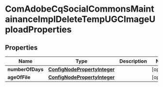 
# ComAdobeCqSocialCommonsMaintainanceImplDeleteTempUGCImageUploadProperties

## Properties
Name | Type | Description | Notes
------------ | ------------- | ------------- | -------------
**numberOfDays** | [**ConfigNodePropertyInteger**](ConfigNodePropertyInteger.md) |  |  [optional]
**ageOfFile** | [**ConfigNodePropertyInteger**](ConfigNodePropertyInteger.md) |  |  [optional]



